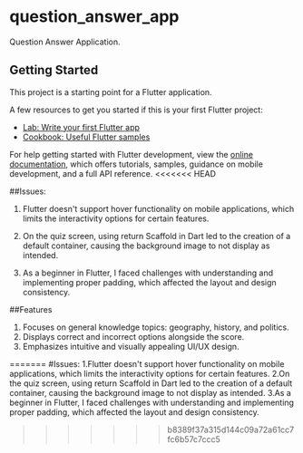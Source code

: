 # question_answer_app

Question Answer Application.

## Getting Started

This project is a starting point for a Flutter application.

A few resources to get you started if this is your first Flutter project:

- [Lab: Write your first Flutter app](https://docs.flutter.dev/get-started/codelab)
- [Cookbook: Useful Flutter samples](https://docs.flutter.dev/cookbook)

For help getting started with Flutter development, view the
[online documentation](https://docs.flutter.dev/), which offers tutorials,
samples, guidance on mobile development, and a full API reference.
<<<<<<< HEAD


##Issues:
1. Flutter doesn't support hover functionality on mobile applications, which limits the interactivity options for certain features.

2. On the quiz screen, using return Scaffold in Dart led to the creation of a default container, causing the background image to not display as intended.

3. As a beginner in Flutter, I faced challenges with understanding and implementing proper padding, which affected the layout and design consistency.

##Features 
1. Focuses on general knowledge topics: geography, history, and politics.
2. Displays correct and incorrect options alongside the score.
3. Emphasizes intuitive and visually appealing UI/UX design.

=======
#Issues:
1.Flutter doesn't support hover functionality on mobile applications, which limits the interactivity options for certain features.
2.On the quiz screen, using return Scaffold in Dart led to the creation of a default container, causing the background image to not display as intended.
3.As a beginner in Flutter, I faced challenges with understanding and implementing proper padding, which affected the layout and design consistency.
>>>>>>> b8389f37a315d144c09a72a61cc7fc6b57c7ccc5



